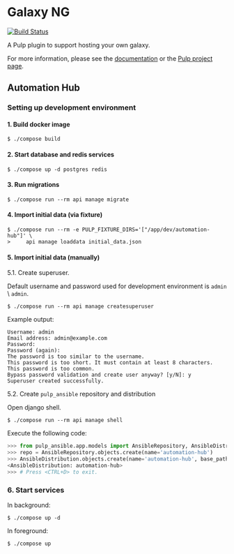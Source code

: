 # Galaxy NG

[![Build Status](https://travis-ci.com/ansible/galaxy_ng.svg?branch=master)](https://travis-ci.com/ansible/galaxy_ng)

A Pulp plugin to support hosting your own galaxy.

For more information, please see the [documentation](docs/index.rst) or the [Pulp project page](https://pulpproject.org/).


## Automation Hub

### Setting up development environment

#### 1. Build docker image

```console
$ ./compose build
```

#### 2. Start database and redis services

```console
$ ./compose up -d postgres redis
```

#### 3. Run migrations

```console
$ ./compose run --rm api manage migrate
```

#### 4. Import initial data (via fixture)

```console
$ ./compose run --rm -e PULP_FIXTURE_DIRS='["/app/dev/automation-hub"]' \
>     api manage loaddata initial_data.json
```

#### 5. Import initial data (manually)

5.1. Create superuser.

Default username and password used for development environment is `admin` \ `admin`.

```console
$ ./compose run --rm api manage createsuperuser
```

Example output:

```text
Username: admin
Email address: admin@example.com
Password:
Password (again):
The password is too similar to the username.
This password is too short. It must contain at least 8 characters.
This password is too common.
Bypass password validation and create user anyway? [y/N]: y
Superuser created successfully.
```

5.2. Create `pulp_ansible` repository and distribution

Open django shell.

```console
$ ./compose run --rm api manage shell
````

Execute the following code:

```python console
>>> from pulp_ansible.app.models import AnsibleRepository, AnsibleDistribution
>>> repo = AnsibleRepository.objects.create(name='automation-hub')
>>> AnsibleDistribution.objects.create(name='automation-hub', base_path='automation-hub', repository=repo)
<AnsibleDistribution: automation-hub>
>>> # Press <CTRL+D> to exit.
```

### 6. Start services

In background:

```console
$ ./compose up -d
```

In foreground:

```console
$ ./compose up
```
